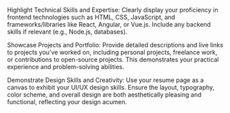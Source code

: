Highlight Technical Skills and Expertise: Clearly display your proficiency in frontend technologies such as HTML, CSS, JavaScript, and frameworks/libraries like React, Angular, or Vue.js. Include any backend skills if relevant (e.g., Node.js, databases).

Showcase Projects and Portfolio: Provide detailed descriptions and live links to projects you’ve worked on, including personal projects, freelance work, or contributions to open-source projects. This demonstrates your practical experience and problem-solving abilities.

Demonstrate Design Skills and Creativity: Use your resume page as a canvas to exhibit your UI/UX design skills. Ensure the layout, typography, color scheme, and overall design are both aesthetically pleasing and functional, reflecting your design acumen.
